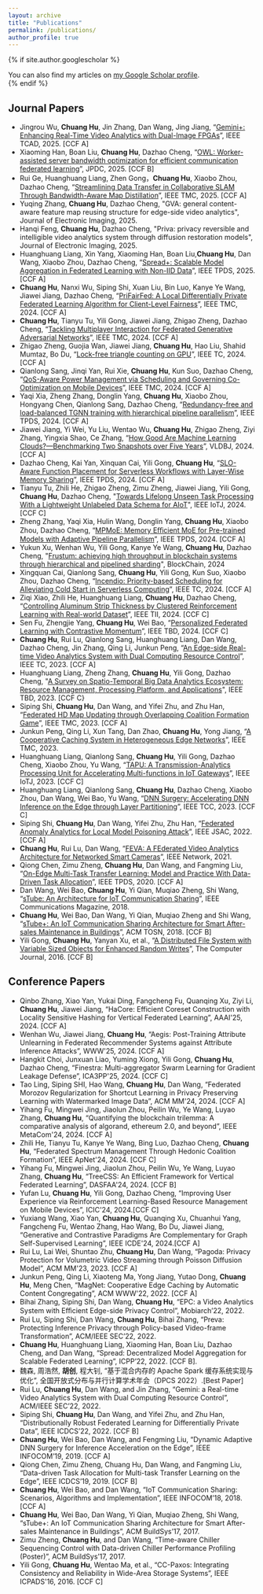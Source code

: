 ```yaml
---
layout: archive
title: "Publications"
permalink: /publications/
author_profile: true
---
```


{% if site.author.googlescholar %}
  <!--！！-->
  <!--(Note: Student co-authors (co-)supervised by me are underlined)-->

  <div class="wordwrap">You can also find my articles on <a href="{{site.author.googlescholar}}">my Google Scholar profile</a>.</div>
{% endif %}

<!--
{% include base_path %}

{% for post in site.publications reversed %}
  {% include archive-single.html %}
{% endfor %}
-->

<!--本人加粗；指导的学生下划线-->

Journal Papers
------
- Jingrou Wu, **Chuang Hu**, Jin Zhang, Dan Wang, Jing Jiang, “[Gemini+: Enhancing Real-Time Video Analytics with Dual-Image FPGAs](../_research/TCAD25a.pdf)”, IEEE TCAD, 2025. [CCF A]
- Xiaoming Han, Boan Liu, **Chuang Hu**, Dazhao Cheng, “[OWL: Worker-assisted server bandwidth optimization for efficient communication federated learning](../_research/JPDC25a.pdf)”, JPDC, 2025. [CCF B]
- Rui Ge, Huanghuang Liang, Zhen Gong，**Chuang Hu**, Xiaobo Zhou, Dazhao Cheng, “[Streamlining Data Transfer in Collaborative SLAM Through Bandwidth-Aware Map Distillation](../_research/TMC25a.pdf)”, IEEE TMC, 2025. [CCF A]
- Yuqing Zhang, **Chuang Hu**, Dazhao Cheng, "GVA: general content-aware feature map reusing structure for edge-side video analytics", Journal of Electronic Imaging, 2025. 
- Hanqi Feng, **Chuang Hu**, Dazhao Cheng, "Priva: privacy reversible and intelligible video analytics system through diffusion restoration models", Journal of Electronic Imaging, 2025.
- Huanghuang Liang, Xin Yang, Xiaoming Han, Boan Liu,**Chuang Hu**, Dan Wang, Xiaobo Zhou, Dazhao Cheng, “[Spread+: Scalable Model Aggregation in Federated Learning with Non-IID Data](../_research/TPDS25a.pdf)”, IEEE TPDS, 2025. [CCF A]
- **Chuang Hu**, Nanxi Wu, Siping Shi, Xuan Liu, Bin Luo, Kanye Ye Wang, Jiawei Jiang, Dazhao Cheng, “[PriFairFed: A Local Differentially Private Federated Learning Algorithm for Client-Level Fairness](../_research/TMC24a.pdf)”, IEEE TMC, 2024. [CCF A]
- **Chuang Hu**, Tianyu Tu, Yili Gong, Jiawei Jiang, Zhigao Zheng, Dazhao Cheng, “[Tackling Multiplayer Interaction for Federated Generative Adversarial Networks](../_research/TMC202401.pdf)”, IEEE TMC, 2024. [CCF A]
- Zhigao Zheng, Guojia Wan, Jiawei Jiang, **Chuang Hu**, Hao Liu, Shahid Mumtaz, Bo Du, “[Lock-free triangle counting on GPU](../_research/TC24a.pdf)”, IEEE TC, 2024. [CCF A]
- Qianlong Sang, Jinqi Yan, Rui Xie, **Chuang Hu**, Kun Suo, Dazhao Cheng, “[QoS-Aware Power Management via Scheduling and Governing Co-Optimization on Mobile Devices](../_research/TMC202402.pdf)”, IEEE TMC, 2024. [CCF A]
- Yaqi Xia, Zheng Zhang, Donglin Yang, **Chuang Hu**, Xiaobo Zhou, Hongyang Chen, Qianlong Sang, Dazhao Cheng, “[Redundancy-free and load-balanced TGNN training with hierarchical pipeline parallelism](../_research/TPDS202404.pdf)”, IEEE TPDS, 2024. [CCF A]
- Jiawei Jiang, Yi Wei, Yu Liu, Wentao Wu, **Chuang Hu**, Zhigao Zheng, Ziyi Zhang, Yingxia Shao, Ce Zhang, “[How Good Are Machine Learning Clouds?—Benchmarking Two Snapshots over Five Years](../_research/VLDBJ202401.pdf)”, VLDBJ, 2024. [CCF A]
- Dazhao Cheng, Kai Yan, Xinquan Cai, Yili Gong, **Chuang Hu**, “[SLO-Aware Function Placement for Serverless Workflows with Layer-Wise Memory Sharing](../_research/TPDS202401.pdf)”, IEEE TPDS, 2024. [CCF A]
- Tianyu Tu, Zhili He, Zhigao Zheng, Zimu Zheng, Jiawei Jiang, Yili Gong, **Chuang Hu**, Dazhao Cheng, "[Towards Lifelong Unseen Task Processing With a Lightweight Unlabeled Data Schema for AIoT](../_research/IoTJ202401.pdf)", IEEE IoTJ, 2024. [CCF C]
- Zheng Zhang, Yaqi Xia, Hulin Wang, Donglin Yang, **Chuang Hu**, Xiaobo Zhou, Dazhao Cheng, “[MPMoE: Memory Eﬀicient MoE for Pre-trained Models with Adaptive Pipeline Parallelism](../_research/TPDS202403.pdf)”, IEEE TPDS, 2024. [CCF A]
- Yukun Xu, Wenhan Wu, Yili Gong, Kanye Ye Wang, **Chuang Hu**, Dazhao Cheng, "[Frustum: achieving high throughput in blockchain systems through hierarchical and pipelined sharding](../_research/BlockChain202401.pdf)", BlockChain, 2024
- Xingquan Cai, Qianlong Sang, **Chuang Hu**, Yili Gong, Kun Suo, Xiaobo Zhou, Dazhao Cheng, “[Incendio: Priority-based Scheduling for Alleviating Cold Start in Serverless Computing](../_research/TC202401.pdf)”, IEEE TC, 2024. [CCF A]
- Ziqi Xiao, Zhili He, Huanghuang Liang, **Chuang Hu**, Dazhao Cheng, “[Controlling Aluminum Strip Thickness by Clustered Reinforcement Learning with Real-world Dataset](../_research/TII202401.pdf)”, IEEE TII, 2024. [CCF C]
- Sen Fu, Zhengjie Yang, **Chuang Hu**, Wei Bao, “[Personalized Federated Learning with Contrastive Momentum](../_research/TBD202401.pdf)”, IEEE TBD, 2024. [CCF C]
- **Chuang Hu**, Rui Lu, Qianlong Sang, Huanghuang Liang, Dan Wang, Dazhao Cheng, Jin Zhang, Qing Li, Junkun Peng, “[An Edge-side Real-time Video Analytics System with Dual Computing Resource Control](../_research/TC202301.pdf)”, IEEE TC, 2023. [CCF A]
- Huanghuang Liang, Zheng Zhang, **Chuang Hu**, Yili Gong, Dazhao Cheng, "[A Survey on Spatio-Temporal Big Data Analytics Ecosystem: Resource Management, Processing Platform, and Applications](../_research/TBD202301.pdf)", IEEE TBD, 2023. [CCF C}
- Siping Shi, **Chuang Hu**, Dan Wang, and Yifei Zhu, and Zhu Han, “[Federated HD Map Updating through Overlapping Coalition Formation Game](../_research/TMC202301.pdf)”, IEEE TMC, 2023. [CCF A]
- Junkun Peng, Qing Li, Xun Tang, Dan Zhao, **Chuang Hu**, Yong Jiang, “[A Cooperative Caching System in Heterogeneous Edge Networks](../_research/TMC202302.pdf)”, IEEE TMC, 2023.
- Huanghuang Liang, Qianlong Sang, **Chuang Hu**, Yili Gong, Dazhao Cheng, Xiaobo Zhou, Yu Wang, “[TAPU: A Transmission-Analytics Processing Unit for Accelerating Multi-functions in IoT Gateways](../_research/IoTJ202301.pdf)”, IEEE IoTJ, 2023. [CCF C]
- Huanghuang Liang, Qianlong Sang, **Chuang Hu**, Dazhao Cheng, Xiaobo Zhou, Dan Wang, Wei Bao, Yu Wang, “[DNN Surgery: Accelerating DNN Inference on the Edge through Layer Partitioning](../_research/TCC202301.pdf)”, IEEE TCC, 2023. [CCF C]
- Siping Shi, **Chuang Hu**, Dan Wang, Yifei Zhu, Zhu Han, “[Federated Anomaly Analytics for Local Model Poisoning Attack](../_research/JSAC202201.pdf)”, IEEE JSAC, 2022. [CCF A]
- **Chuang Hu**, Rui Lu, Dan Wang, “[FEVA: A FEderated Video Analytics Architecture for Networked Smart Cameras](../_research/Network202201.pdf)”, IEEE Network, 2021.
- Qiong Chen, Zimu Zheng, **Chuang Hu**, Dan Wang, and Fangming Liu, “[On-Edge Multi-Task Transfer Learning: Model and Practice With Data-Driven Task Allocation](../_research/TPDS202001.pdf)”, IEEE TPDS, 2020. [CCF A]
- Dan Wang, Wei Bao, **Chuang Hu**, Yi Qian, Muqiao Zheng, Shi Wang, “[sTube: An Architecture for IoT Communication Sharing](../_research/Communication201801.pdf)”, IEEE Communications Magazine, 2018.
- **Chuang Hu**, Wei Bao, Dan Wang, Yi Qian, Muqiao Zheng and Shi Wang, “[sTube+: An IoT Communication Sharing Architecture for Smart After-sales Maintenance in Buildings](../_research/TOSN201801.pdf)”, ACM TOSN, 2018. [CCF B]
- Yili Gong, **Chuang Hu**, Yanyan Xu, et al., “[A Distributed File System with Variable Sized Objects for Enhanced Random Writes](../_research/CJ201601.pdf)”, The Computer Journal, 2016. [CCF B]


Conference Papers
------
- Qinbo Zhang, Xiao Yan, Yukai Ding, Fangcheng Fu, Quanqing Xu, Ziyi Li, **Chuang Hu**, Jiawei Jiang, “HaCore: Efficient Coreset Construction with Locality Sensitive Hashing for Vertical Federated Learning”, AAAI'25, 2024. [CCF A]
- Wenhan Wu, Jiawei Jiang, **Chuang Hu**, “Aegis: Post-Training Attribute Unlearning in Federated Recommender Systems against Attribute Inference Attacks”, WWW'25, 2024. [CCF A]
- Hangkit Choi, Junxuan Liao, Yuming Xiong, Yili Gong, **Chuang Hu**, Dazhao Cheng, “Finestra: Multi-aggregator Swarm Learning for Gradient Leakage Defense”, ICA3PP'25, 2024. [CCF C]
- Tao Ling, Siping SHI, Hao Wang, **Chuang Hu**, Dan Wang, “Federated Morozov Regularization for Shortcut Learning in Privacy Preserving Learning with Watermarked Image Data”, ACM MM'24, 2024. [CCF A]
- Yihang Fu, Mingwei Jing, Jiaolun Zhou, Peilin Wu, Ye Wang, Luyao Zhang, **Chuang Hu**, “Quantifying the blockchain trilemma: A comparative analysis of algorand, ethereum 2.0, and beyond”, IEEE MetaCom'24, 2024. [CCF A]
- Zhili He, Tianyu Tu, Kanye Ye Wang, Bing Luo, Dazhao Cheng, **Chuang Hu**, “Federated Spectrum Management Through Hedonic Coalition Formation”, IEEE ApNet'24, 2024. [CCF C]
- Yihang Fu, Mingwei Jing, Jiaolun Zhou, Peilin Wu, Ye Wang, Luyao Zhang, **Chuang Hu**, “TreeCSS: An Efficient Framework for Vertical Federated Learning”, DASFAA'24, 2024. [CCF B]
- Yufan Lu, **Chuang Hu**, Yili Gong, Dazhao Cheng, “Improving User Experience via Reinforcement Learning-Based Resource Management on Mobile Devices”, ICIC'24, 2024.[CCF C]
- Yuxiang Wang, Xiao Yan, **Chuang Hu**, Quanqing Xu, Chuanhui Yang, Fangcheng Fu, Wentao Zhang, Hao Wang, Bo Du, Jiawei Jiang, “Generative and Contrastive Paradigms Are Complementary for Graph Self-Supervised Learning”, IEEE ICDE'24, 2024.[CCF A]
- Rui Lu, Lai Wei, Shuntao Zhu, **Chuang Hu**, Dan Wang, “Pagoda: Privacy Protection for Volumetric Video Streaming through Poisson Diffusion Model”, ACM MM'23, 2023. [CCF A]
- Junkun Peng, Qing Li, Xiaoteng Ma, Yong Jiang, Yutao Dong, **Chuang Hu**, Meng Chen, “MagNet: Cooperative Edge Caching by Automatic Content Congregating”, ACM WWW'22, 2022. [CCF A]
- Bihai Zhang, Siping Shi, Dan Wang, **Chuang Hu**, “EPC: a Video Analytics System with Eﬀicient Edge-side Privacy Control”, Mobiarch’22, 2022.
- Rui Lu, Siping Shi, Dan Wang, **Chuang Hu**, Bihai Zhang, “Preva: Protecting Inference Privacy through Policy-based Video-frame Transformation”, ACM/IEEE SEC’22, 2022.
- **Chuang Hu**, Huanghuang Liang, Xiaoming Han, Boan Liu, Dazhao Cheng, and Dan Wang, “Spread: Decentralized Model Aggregation for Scalable Federated Learning”, ICPP’22, 2022. [CCF B].
- 魏森, 周浩然, **胡创**, 程大钊, “基于混合内存的 Apache Spark 缓存系统实现与优化”, 全国开放式分布与并行计算学术年会（DPCS 2022）.[Best Paper]
- Rui Lu, **Chuang Hu**, Dan Wang, and Jin Zhang, “Gemini: a Real-time Video Analytics System with Dual Computing Resource Control”, ACM/IEEE SEC’22, 2022.
- Siping Shi, **Chuang Hu**, Dan Wang, and Yifei Zhu, and Zhu Han, “Distributionally Robust Federated Learning for Differentially Private Data”, IEEE ICDCS’22, 2022. [CCF B]
- **Chuang Hu**, Wei Bao, Dan Wang, and Fengming Liu, “Dynamic Adaptive DNN Surgery for Inference Acceleration on the Edge”, IEEE INFOCOM’19, 2019. [CCF A]
- Qiong Chen, Zimu Zheng, Chuang Hu, Dan Wang, and Fangming Liu, “Data-driven Task Allocation for Multi-task Transfer Learning on the Edge”, IEEE ICDCS’19, 2019. [CCF B]
- **Chuang Hu**, Wei Bao, and Dan Wang, “IoT Communication Sharing: Scenarios, Algorithms and Implementation”, IEEE INFOCOM’18, 2018. [CCF A]
- **Chuang Hu**, Wei Bao, Dan Wang, Yi Qian, Muqiao Zheng, Shi Wang, “sTube+: An IoT Communication Sharing Architecture for Smart After-sales Maintenance in Buildings”, ACM BuildSys’17, 2017.
- Zimu Zheng, **Chuang Hu**, and Dan Wang, “Time-aware Chiller Sequencing Control with Data-driven Chiller Performance Profiling (Poster)”, ACM BuildSys’17, 2017.
- Yili Gong, **Chuang Hu**, Wentao Ma, et al., “CC-Paxos: Integrating Consistency and Reliability in Wide-Area Storage Systems”, IEEE ICPADS'16, 2016. [CCF C]
